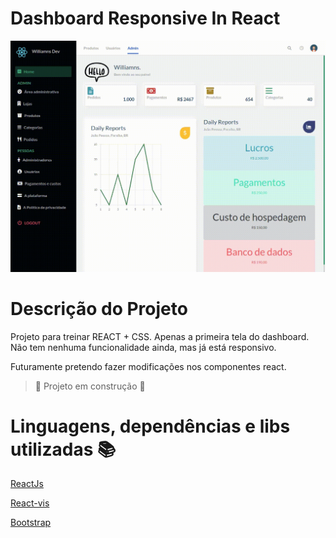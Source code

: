 # Dashboard Responsive In React

![](https://github.com/williamnstolb/dashboardInReact/blob/williamnstolb-dashboard/dashboard/src/Assets/dashboardReact.gif)

# Descrição do Projeto

Projeto para treinar REACT + CSS. Apenas a primeira tela do dashboard. Não tem nenhuma funcionalidade ainda, mas já está responsivo.

Futuramente pretendo fazer modificações nos componentes react.

> :construction: Projeto em construção :construction:

# Linguagens, dependências e libs utilizadas :books:

[ReactJs](https://pt-br.reactjs.org/)

[React-vis](https://uber.github.io/react-vis/documentation/getting-started/creating-a-new-react-vis-project)

[Bootstrap](https://getbootstrap.com/)
